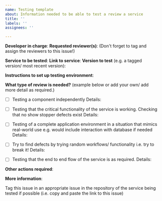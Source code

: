```yaml
---
name: Testing template
about: Information needed to be able to test a review a service
title: ''
labels: ''
assignees: ''

---
```


**Developer in charge**:
**Requested reviewer(s)**:
(Don't forget to tag and assign the reviewers to this issue!)

**Service to be tested**:
**Link to service**:
**Version to test** (e.g. a tagged version/ most recent version):

**Instructions to set up testing environment**:

**What type of review is needed?** 
(example below or add your own/ add more detail as required.)

- [ ] Testing a component independently 
	Details:
	
- [ ] Testing that the critical functionality of the service is working. Checking that no show stopper defects exist
	Details:

- [ ] Testing of a complete application environment in a situation that mimics real-world use e.g. would include interaction with database if needed
	Details:

- [ ] Try to find defects by trying random workflows/ functionality i.e. try to break it!
	Details:

- [ ] Testing that the end to end flow of the service is as required.
	Details:

**Other actions required**:

**More information**:


Tag this issue in an appropriate issue in the repository of the service being tested if possible (i.e. copy and paste the link to this issue)
